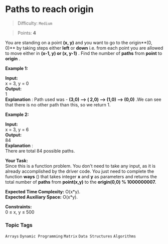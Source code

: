 # Paths to reach origin

> Difficulty: `Medium`

> Points: **4**

You are standing on a point **(x, y)**  and you want to go to the origin**(0, 0)**  by taking steps either **left**  or **down**  i.e. from each point you are allowed to move either in **(x-1, y) or (x, y-1)** . Find the number of **paths** from **point** to **origin** .

**Example 1:**

**Input:** <br /> x = 3, y = 0<br /> **Output:**  <br />1<br /> **Explanation** : Path used was - **(3,0) --> ( 2,0) --> (1,0) --> (0,0)** .We can see that there is no other path than this, so we return 1.

**Example 2:**

**Input:<br />** x = 3, y = 6<br /> **Output:**  <br />84 <br />**Explanation** :<br />There are total 84 possible paths.

**Your Task:** <br />Since this is a function problem. You don't need to take any input, as it is already accomplished by the driver code. You just need to complete the function **ways** () that takes integer **x** and **y**  as parameters and returns the total number of **paths** from **point(x,y)** to the **origin(0,0) % 1000000007.**

**Expected Time Complexity:**  O(x\*y).<br />**Expected Auxiliary Space:**  O(x\*y).

**Constraints:** <br />0 ≤ x, y ≤ 500

### Topic Tags

`Arrays`  `Dynamic Programming`  `Matrix`  `Data Structures`  `Algorithms`

